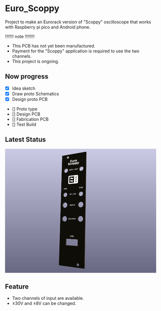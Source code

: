 # Euro_Scoppy
Project to make an Eurorack version of "Scoppy" oscilloscope that works with Raspberry pi pico and Android phone.

!!!!!!! note !!!!!!!!
- This PCB has not yet been manufactured.
- Payment for the "Scoppy" application is required to use the two channels.
- This project is ongoing.

## Now progress

- [x] Idea sketch
- [x] Draw proto Schematics
- [x] Design proto PCB
- [] Proto type
- [] Design PCB
- [] Fabrication PCB
- [] Test Build

## Latest Status

<img src="https://raw.githubusercontent.com/ijnekenamay/Euro_Scoppy/main/scoppy/image1.png" width="500">


## Feature

- Two channels of input are available.
- ±30V and ±8V can be changed.